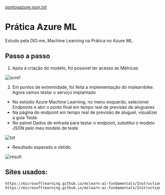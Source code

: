[pontosazure.json.txt](https://github.com/gustavodetoni/Pr-ticaAzureML/files/14089711/pontosazure.json.txt)
# Prática Azure ML
Estudo pela DIO.me, Machine Learning na Prática no Azure ML.

## Passo a passo
1. Após a criação do modelo, foi possível ter acesso as Métricas

![scre1](https://github.com/gustavodetoni/Pr-ticaAzureML/assets/106715191/72d38ab9-a6f0-4334-aa03-1625c797f58e)

2. Em pontos de extremidade, foi feita a implementação do mslearnbike. Agora vamos testar o serviço implantado
- No estúdio Azure Machine Learning, no menu esquerdo, selecionei Endpoints e abri o ponto final em tempo real de previsão de alugueres
- Na página do endpoint em tempo real de previsão de aluguel, visualizei a guia Teste
- No painel Dados de entrada para testar o endpoint, substitui o modelo JSON pelo meu modelo de teste
  
![tst](https://github.com/gustavodetoni/Pr-ticaAzureML/assets/106715191/f3a13c37-b371-4604-8c90-870f624095e2)


- Resultado esperado e obtido
  
![result](https://github.com/gustavodetoni/Pr-ticaAzureML/assets/106715191/25d2665e-5029-4a2e-bccd-7d8e01e07f53)


## Sites usados:
```bash
https://microsoftlearning.github.io/mslearn-ai-fundamentals/Instructions/Labs/01-machine-learning.html
https://microsoftlearning.github.io/mslearn-ai-fundamentals/Instructions/Labs/02-content-safety.html
